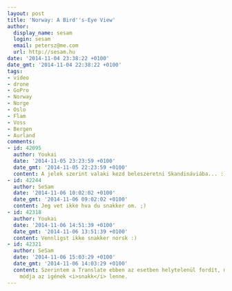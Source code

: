 ```yaml
---
layout: post
title: 'Norway: A Bird''s-Eye View'
author:
  display_name: sesam
  login: sesam
  email: petersz@me.com
  url: http://sesam.hu
date: '2014-11-04 23:38:22 +0100'
date_gmt: '2014-11-04 22:38:22 +0100'
tags:
- video
- drone
- GoPro
- Norway
- Norge
- Oslo
- Flam
- Voss
- Bergen
- Aurland
comments:
- id: 42095
  author: Youkai
  date: '2014-11-05 23:23:59 +0100'
  date_gmt: '2014-11-05 22:23:59 +0100'
  content: A jelek szerint valaki kezd beleszeretni Skandináviába... :)
- id: 42244
  author: SeSam
  date: '2014-11-06 10:02:02 +0100'
  date_gmt: '2014-11-06 09:02:02 +0100'
  content: Jeg vet ikke hva du snakker om. ;)
- id: 42318
  author: Youkai
  date: '2014-11-06 14:51:39 +0100'
  date_gmt: '2014-11-06 13:51:39 +0100'
  content: Vennligst ikke snakker norsk :)
- id: 42321
  author: SeSam
  date: '2014-11-06 15:03:29 +0100'
  date_gmt: '2014-11-06 14:03:29 +0100'
  content: Szerintem a Translate ebben az esetben helytelenül fordít, mert a felszólító
    módja az igének <i>snakk</i> lenne.
---
```



